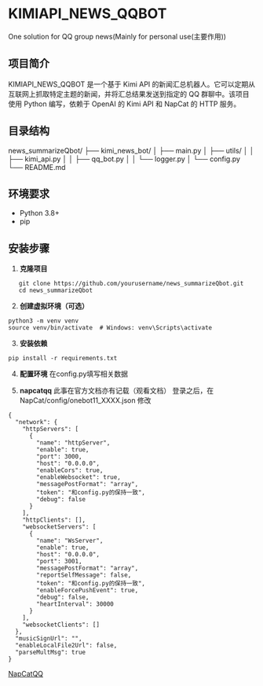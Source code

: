 # KIMIAPI_NEWS_QQBOT
One solution for QQ group news(Mainly for personal use(主要作用))

## 项目简介

KIMIAPI_NEWS_QQBOT 是一个基于 Kimi API 的新闻汇总机器人。它可以定期从互联网上抓取特定主题的新闻，并将汇总结果发送到指定的 QQ 群聊中。该项目使用 Python 编写，依赖于 OpenAI 的 Kimi API 和 NapCat 的 HTTP 服务。

## 目录结构
news_summarizeQbot/
├── kimi_news_bot/
│   ├── main.py
│   ├── utils/
│   │   ├── kimi_api.py
│   │   ├── qq_bot.py
│   │   └── logger.py
│   └── config.py
└── README.md

## 环境要求

- Python 3.8+
- pip

## 安装步骤

1. **克隆项目**
```
   git clone https://github.com/yourusername/news_summarizeQbot.git
   cd news_summarizeQbot
```
2. **创建虚拟环境（可选）**
```
python3 -m venv venv
source venv/bin/activate  # Windows: venv\Scripts\activate
```
3. **安装依赖**
```
pip install -r requirements.txt
```
4. **配置环境**
 在config.py填写相关数据

5. **napcatqq**
此事在官方文档亦有记载（观看文档）
登录之后，在NapCat/config/onebot11_XXXX.json 修改

```
{
  "network": {
    "httpServers": [
      {
        "name": "httpServer",
        "enable": true,
        "port": 3000,
        "host": "0.0.0.0",
        "enableCors": true,
        "enableWebsocket": true,
        "messagePostFormat": "array",
        "token": "和config.py的保持一致",
        "debug": false
      }
    ],
    "httpClients": [],
    "websocketServers": [
      {
        "name": "WsServer",
        "enable": true,
        "host": "0.0.0.0",
        "port": 3001,
        "messagePostFormat": "array",
        "reportSelfMessage": false,
        "token": "和config.py的保持一致",
        "enableForcePushEvent": true,
        "debug": false,
        "heartInterval": 30000
      }
    ],
    "websocketClients": []
  },
  "musicSignUrl": "",
  "enableLocalFile2Url": false,
  "parseMultMsg": true
}
```

[NapCatQQ](https://napcat.napneko.icu/guide/start-install)
